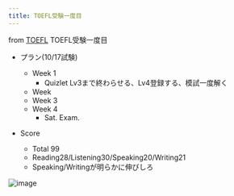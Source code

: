 ```yaml
---
title: TOEFL受験一度目
---
```


from [TOEFL](TOEFL.md)
TOEFL受験一度目

* プラン(10/17試験)
  
  * Week 1
    * Quizlet Lv3まで終わらせる、Lv4登録する、模試一度解く
  * Week
  * Week 3
  * Week 4
    * Sat. Exam.
* Score
  
  * Total 99
  * Reading28/Listening30/Speaking20/Writing21
  * Speaking/Writingが明らかに伸びしろ

![image](https://gyazo.com/12f23d0512284a260ccd4b957e1b7a94/thumb/1000)
